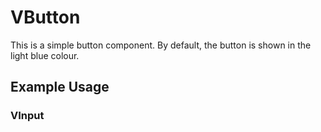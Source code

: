 <script setup>
import VInput from './demo/VInput/Preview.vue'

</script>

# VButton

This is a simple button component. By default, the button is shown in the light blue colour.

## Example Usage

### VInput

<DemoContainer>
  <VInput/>
</DemoContainer>